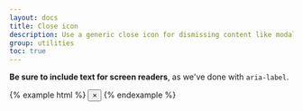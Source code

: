 ```yaml
---
layout: docs
title: Close icon
description: Use a generic close icon for dismissing content like modals and alerts.
group: utilities
toc: true
---
```


**Be sure to include text for screen readers**, as we've done with `aria-label`.

{% example html %}
<button type="button" class="close" aria-label="Close">
<span aria-hidden="true">&times;</span>
</button>
{% endexample %}
